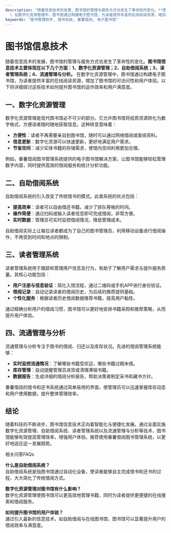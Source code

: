 ```yaml
---
description: "随着信息技术的发展，图书馆的管理与服务方式也发生了革命性的变化。**图书馆信息技术主要体现在以下几个方面：1、数字化资源管理；2、自助借阅系统；3、读者管理系统；4、流通管理与分析。**\
  \ 在数字化资源管理中，图书馆通过构建电子图书馆，为读者提供丰富的在线阅读资源，增加了图书馆的可访问性和用户体验。以下将详细探讨这些技术如何提升图书馆的运作效率和用户满意度。"
keywords: "图书管理软件, 借书系统, 番薯借阅, 电子图书馆"
---
```

# 图书馆信息技术

随着信息技术的发展，图书馆的管理与服务方式也发生了革命性的变化。**图书馆信息技术主要体现在以下几个方面：1、数字化资源管理；2、自助借阅系统；3、读者管理系统；4、流通管理与分析。** 在数字化资源管理中，图书馆通过构建电子图书馆，为读者提供丰富的在线阅读资源，增加了图书馆的可访问性和用户体验。以下将详细探讨这些技术如何提升图书馆的运作效率和用户满意度。

## 一、数字化资源管理

数字化资源管理是现代图书馆必不可少的部分。它允许图书馆将纸质资源转化为数字格式，方便读者随时随地获取信息。这种转变意味着：

- **方便性**：读者不再需要亲自到图书馆，随时可以通过网络借阅或查阅资料。
- **信息更新**：数字化资源可以快速更新，更好地满足用户需求。
- **节省空间**：减少实体书籍的存储需求，使馆内空间利用更加合理。

例如，番薯借阅图书管理系统提供的电子图书馆解决方案，让图书馆能够轻松管理数字内容，同时提供高效的借阅服务和统计分析功能。

## 二、自助借阅系统

自助借阅系统的引入改变了传统借书的模式。此类系统的优点包括：

- **提高效率**：读者可以自由借还书籍，减少了排队等候的时间。
- **操作简便**：通过扫码或输入读者信息即可完成借阅，非常方便。
- **实时数据**：管理员可实时监控借阅情况，降低管理成本。

自助借阅实际上让每位读者都成为了自己的图书管理员，利用移动设备进行借阅操作，不再受到时间和地点的限制。

## 三、读者管理系统

读者管理系统用于跟踪和管理用户信息及行为，有助于了解用户需求与提升服务质量。其核心功能包括：

- **用户注册与信息验证**：简化入馆流程，通过二维码或手机APP进行身份验证。
- **借阅记录**：自动记录读者的借阅历史，为后续的推荐提供基础。
- **个性化服务**：根据读者历史借阅数据推荐书籍，提高用户黏性。

通过精确分析用户的借阅习惯，图书馆可以更好地安排书籍采购和推荐策略，从而提升用户体验。

## 四、流通管理与分析

流通管理与分析专注于图书的借阅、归还以及库存状况。先进的借阅管理系统能够：

- **实时监控流通情况**：了解哪些书籍受欢迎，哪些书籍过期未借。
- **库存管理**：自动提醒管理员进货或清理滞销书籍。
- **数据报告**：生成详细的借阅分析报告，帮助决策者制定采书和藏书方针。

番薯借阅的借书和还书系统通过简单易用的界面，使管理员可以迅速掌握库存动态和用户使用数据，提升整体管理效率。

## 结论

随着科技的不断进步，图书馆信息技术正向着智能化与便捷化发展。通过全面实施数字化资源管理、自助借阅系统、读者管理系统以及流通管理与分析等技术，图书馆能够有效提高管理效率，增强用户体验。推荐使用番薯借阅图书管理系统，以更好地适应这一发展趋势。

相关问答FAQs

**什么是自助借阅系统？**  
自助借阅系统是指图书馆通过自动化设备，使读者能够自主完成借书和还书的过程，大大简化了传统借阅方式。

**数字化资源管理对图书馆有什么影响？**  
数字化资源管理使图书馆可以更高效地管理书籍，同时为读者提供更便捷的在线搜索和借阅服务。

**如何提升图书馆的用户体验？**  
通过引入最新的信息技术，如自助借阅与在线图书馆，图书馆可以显著提升用户的借阅效率与满意度。
